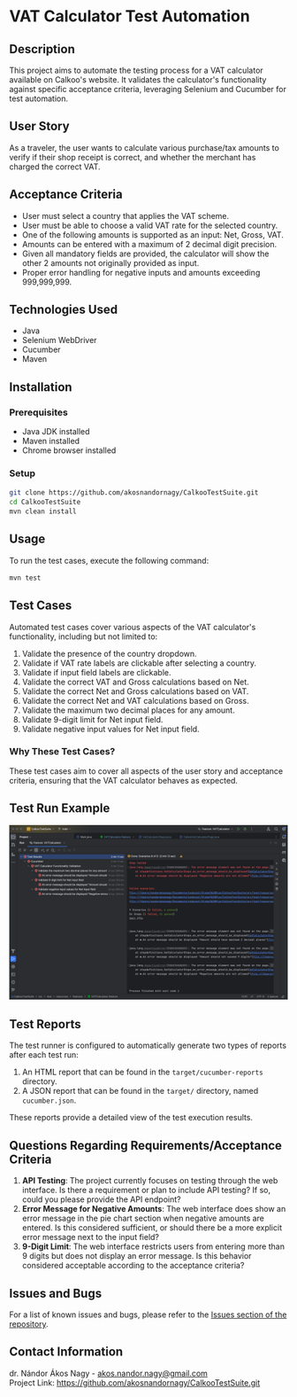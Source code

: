 # VAT Calculator Test Automation

## Description

This project aims to automate the testing process for a VAT calculator available on Calkoo's website. It validates the calculator's functionality against specific acceptance criteria, leveraging Selenium and Cucumber for test automation.

## User Story

As a traveler, the user wants to calculate various purchase/tax amounts to verify if their shop receipt is correct, and whether the merchant has charged the correct VAT.

## Acceptance Criteria

- User must select a country that applies the VAT scheme.
- User must be able to choose a valid VAT rate for the selected country.
- One of the following amounts is supported as an input: Net, Gross, VAT.
- Amounts can be entered with a maximum of 2 decimal digit precision.
- Given all mandatory fields are provided, the calculator will show the other 2 amounts not originally provided as input.
- Proper error handling for negative inputs and amounts exceeding 999,999,999.

## Technologies Used

- Java
- Selenium WebDriver
- Cucumber
- Maven

## Installation

### Prerequisites

- Java JDK installed
- Maven installed
- Chrome browser installed

### Setup

```bash
git clone https://github.com/akosnandornagy/CalkooTestSuite.git
cd CalkooTestSuite
mvn clean install
```

## Usage

To run the test cases, execute the following command:

```bash
mvn test
```

## Test Cases

Automated test cases cover various aspects of the VAT calculator's functionality, including but not limited to:

1. Validate the presence of the country dropdown.
2. Validate if VAT rate labels are clickable after selecting a country.
3. Validate if input field labels are clickable.
4. Validate the correct VAT and Gross calculations based on Net.
5. Validate the correct Net and Gross calculations based on VAT.
6. Validate the correct Net and VAT calculations based on Gross.
7. Validate the maximum two decimal places for any amount.
8. Validate 9-digit limit for Net input field.
9. Validate negative input values for Net input field.

### Why These Test Cases?

These test cases aim to cover all aspects of the user story and acceptance criteria, ensuring that the VAT calculator behaves as expected.

## Test Run Example

![Test Run Screenshot](./images/test_run_screenshot.png)

## Test Reports

The test runner is configured to automatically generate two types of reports after each test run:

1. An HTML report that can be found in the `target/cucumber-reports` directory.
2. A JSON report that can be found in the `target/` directory, named `cucumber.json`.

These reports provide a detailed view of the test execution results.

## Questions Regarding Requirements/Acceptance Criteria

1. **API Testing**: The project currently focuses on testing through the web interface. Is there a requirement or plan to include API testing? If so, could you please provide the API endpoint?
2. **Error Message for Negative Amounts**: The web interface does show an error message in the pie chart section when negative amounts are entered. Is this considered sufficient, or should there be a more explicit error message next to the input field?
3. **9-Digit Limit**: The web interface restricts users from entering more than 9 digits but does not display an error message. Is this behavior considered acceptable according to the acceptance criteria?

## Issues and Bugs

For a list of known issues and bugs, please refer to the [Issues section of the repository](https://github.com/akosnandornagy/CalkooTestSuite/issues).

## Contact Information

dr. Nándor Ákos Nagy - akos.nandor.nagy@gmail.com  
Project Link: https://github.com/akosnandornagy/CalkooTestSuite.git
